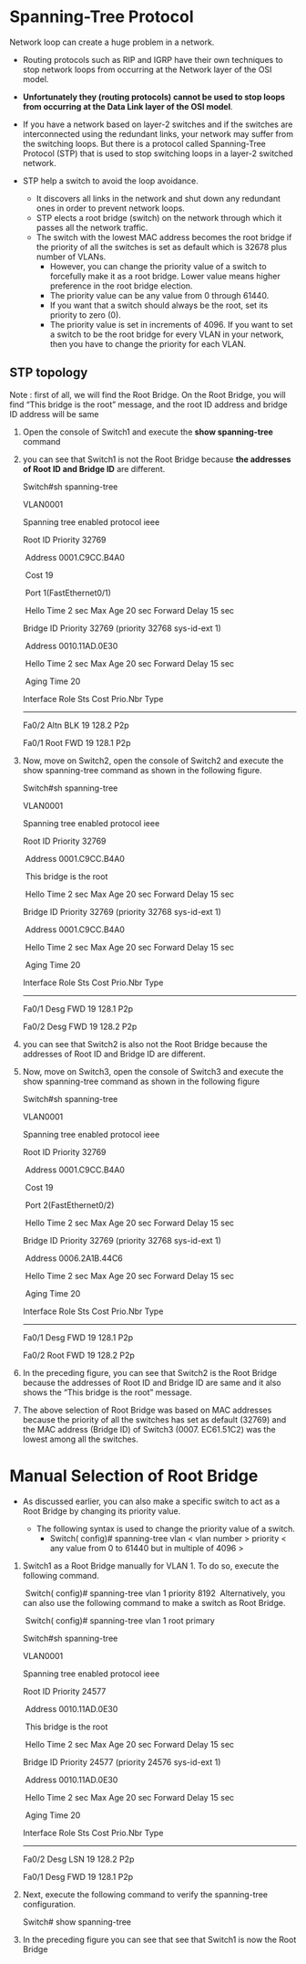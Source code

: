 # Spanning-Tree Protocol

Network loop can create a huge problem in a network.

- Routing protocols such as RIP and IGRP have their own techniques to stop network loops from occurring at the Network layer of the OSI model. 

- **Unfortunately they (routing protocols) cannot be used to stop loops from occurring at the Data Link layer of the OSI model**.

- If you have a network based on layer-2 switches and if the switches are interconnected using the redundant links, your network may suffer from the switching loops. But there is a protocol called Spanning-Tree Protocol (STP) that is used to stop switching loops in a layer-2 switched network.

- STP help a switch to avoid the loop avoidance. 
  
  - It discovers all links in the network and shut down any redundant ones in order to prevent network loops.
  - STP elects a root bridge (switch) on the network through which it passes all the network traffic. 
  - The switch with the lowest MAC address becomes the root bridge if the priority of all the switches is set as default which is 32678 plus number of VLANs.
    - However, you can change the priority value of a switch to forcefully make it as a root bridge. Lower value means higher preference in the root bridge election.
    - The priority value can be any value from 0 through 61440.
    - If you want that a switch should always be the root, set its priority to zero (0).
    - The priority value is set in increments of 4096. If you want to set a switch to be the root bridge for every VLAN in your network, then you have to change the priority for each VLAN.

## STP topology

Note : first of all, we will find the Root Bridge. On the Root Bridge, you will find “This bridge is the root” message, and the root ID address and bridge ID address will be same

1. Open the console of Switch1 and execute the **show spanning-tree** command

2. you can see that Switch1 is not the Root Bridge because **the addresses of Root ID and Bridge ID** are different.
   
   Switch#sh spanning-tree 
   
   VLAN0001
   
     Spanning tree enabled protocol ieee
   
     Root ID    Priority    32769
   
   ​             Address     0001.C9CC.B4A0
   
   ​             Cost        19
   
   ​             Port        1(FastEthernet0/1)
   
   ​             Hello Time  2 sec  Max Age 20 sec  Forward Delay 15 sec
   
     Bridge ID  Priority    32769  (priority 32768 sys-id-ext 1)
   
   ​             Address     0010.11AD.0E30
   
   ​             Hello Time  2 sec  Max Age 20 sec  Forward Delay 15 sec
   
   ​             Aging Time  20
   
   Interface        Role Sts Cost      Prio.Nbr Type
   
   ---------------- ---- --- --------- -------- --------------------------------
   
   Fa0/2            Altn BLK 19        128.2    P2p
   
   Fa0/1            Root FWD 19        128.1    P2p

3. Now, move on Switch2, open the console of Switch2 and execute the show spanning-tree command as shown in the following figure.
   
   Switch#sh spanning-tree 
   
   VLAN0001
   
     Spanning tree enabled protocol ieee
   
     Root ID    Priority    32769
   
   ​             Address     0001.C9CC.B4A0
   
   ​             This bridge is the root
   
   ​             Hello Time  2 sec  Max Age 20 sec  Forward Delay 15 sec
   
     Bridge ID  Priority    32769  (priority 32768 sys-id-ext 1)
   
   ​             Address     0001.C9CC.B4A0
   
   ​             Hello Time  2 sec  Max Age 20 sec  Forward Delay 15 sec
   
   ​             Aging Time  20
   
   Interface        Role Sts Cost      Prio.Nbr Type
   
   ---------------- ---- --- --------- -------- --------------------------------
   
   Fa0/1            Desg FWD 19        128.1    P2p
   
   Fa0/2            Desg FWD 19        128.2    P2p

4. you can see that Switch2 is also not the Root Bridge because the addresses of Root ID and Bridge ID are different.

5. Now, move on Switch3, open the console of Switch3 and execute the show spanning-tree command as shown in the following figure
   
   Switch#sh spanning-tree 
   
   VLAN0001
   
     Spanning tree enabled protocol ieee
   
     Root ID    Priority    32769
   
   ​             Address     0001.C9CC.B4A0
   
   ​             Cost        19
   
   ​             Port        2(FastEthernet0/2)
   
   ​             Hello Time  2 sec  Max Age 20 sec  Forward Delay 15 sec
   
     Bridge ID  Priority    32769  (priority 32768 sys-id-ext 1)
   
   ​             Address     0006.2A1B.44C6
   
   ​             Hello Time  2 sec  Max Age 20 sec  Forward Delay 15 sec
   
   ​             Aging Time  20
   
   Interface        Role Sts Cost      Prio.Nbr Type
   
   ---------------- ---- --- --------- -------- --------------------------------
   
   Fa0/1            Desg FWD 19        128.1    P2p
   
   Fa0/2            Root FWD 19        128.2    P2p

6. In the preceding figure, you can see that Switch2 is the Root Bridge because the addresses of Root ID and Bridge ID are same and it also shows the “This bridge is the root” message.

7. The above selection of Root Bridge was based on MAC addresses because the priority of all the switches has set as default (32769) and the MAC address (Bridge ID) of Switch3 (0007. EC61.51C2) was the lowest among all the switches.

# Manual Selection of Root Bridge

- As discussed earlier, you can also make a specific switch to act as a Root Bridge by changing its priority value. 
  
  - The following syntax is used to change the priority value of a switch.
    - Switch( config)# spanning-tree vlan < vlan number > priority < any value from 0 to 61440 but in multiple of 4096 >
1. Switch1 as a Root Bridge manually for VLAN 1. To do so, execute the following command.
   
   ​    Switch( config)# spanning-tree vlan 1 priority 8192
   ​    Alternatively, you can also use the following command to make a switch as Root Bridge.
   
   ​    Switch( config)# spanning-tree vlan 1 root primary
   
   Switch#sh spanning-tree 
   
   VLAN0001
   
     Spanning tree enabled protocol ieee
   
     Root ID    Priority    24577
   
   ​             Address     0010.11AD.0E30
   
   ​             This bridge is the root
   
   ​             Hello Time  2 sec  Max Age 20 sec  Forward Delay 15 sec
   
     Bridge ID  Priority    24577  (priority 24576 sys-id-ext 1)
   
   ​             Address     0010.11AD.0E30
   
   ​             Hello Time  2 sec  Max Age 20 sec  Forward Delay 15 sec
   
   ​             Aging Time  20
   
   Interface        Role Sts Cost      Prio.Nbr Type
   
   ---------------- ---- --- --------- -------- --------------------------------
   
   Fa0/2            Desg LSN 19        128.2    P2p
   
   Fa0/1            Desg FWD 19        128.1    P2p

2. Next, execute the following command to verify the spanning-tree configuration.
   
   Switch# show spanning-tree

3. In the preceding figure you can see that see that Switch1 is now the Root Bridge